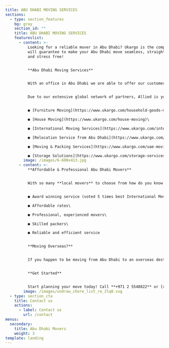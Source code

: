```yaml
---
title: ABU DHABI MOVING SERVICES
sections:
  - type: section_features
    bg: gray
    section_id: ""
    title: ABU DHABI MOVING SERVICES
    featureslist:
      - content: >-
          Looking for a reliable mover in Abu Dhabi? Ukargo is the company who
          will guarantee to make your Abu Dhabi move seamless, straight forward
          and stress free!


          **Abu Dhabi Moving Services**


          With an office in Abu Dhabi we are able to offer our customers a fantastic range of moving services that will save you time, effort (and money!).


          Due to our extensive global network of partners, Allied is your one stop moving shop. Our Abu Dhabi moving services include:


          ● [Furniture Moving](https://www.ukargo.com/household-goods-move)\

          ● [House Moving](https://www.ukargo.com/house-moving)\

          ● [International Moving Services](https://www.ukargo.com/international-moving-services)\

          ● [Relocation Service from Abu Dhabi](https://www.ukargo.com/relocation-services-from-abu-dhabi)\

          ● [Moving & Packing Services](https://www.ukargo.com/uae-moving-packing-services)[](https://www.allied.com/ae/services/uae-moving-packing-services)\

          ● [Storage Solutions](https://www.ukargo.com/storage-services)
        image: /images/6-600x413.jpg
      - content: >-
          **Affordable & Professional Abu Dhabi Movers**


          With so many **local movers** to choose from how do you know **which mover is the right one for you**? We have prepared detailed information on choosing the right mover for you, however we can tell you that you can be confident with us you will be receiving:


          ● Award winning service (voted 5 times best International Mover)\

          ● Affordable rates\

          ● Professional, experienced movers\

          ● Skilled packers\

          ● Reliable and efficient service


          **Moving Overseas?**


          If you happen to be moving from Abu Dhabi to an overseas destination, look no further than our [international moving](https://www.ukargo.com/understanding-the-move-process) team. Whether relocating overseas for work, or moving with family, your international move from Abu Dhabi will be effortless!


          **Get Started**


          Start planning your move today! Call **+971 2 5548822** or [request a moving quote online.](https://www.ukargo.com/contact)
        image: /images/undraw_chore_list_re_2lq8.svg
  - type: section_cta
    title: Contact us
    actions:
      - label: Contact us
        url: /contact
menus:
  secondary:
    title: Abu Dhabi Movers
    weight: 3
template: landing
---
```

